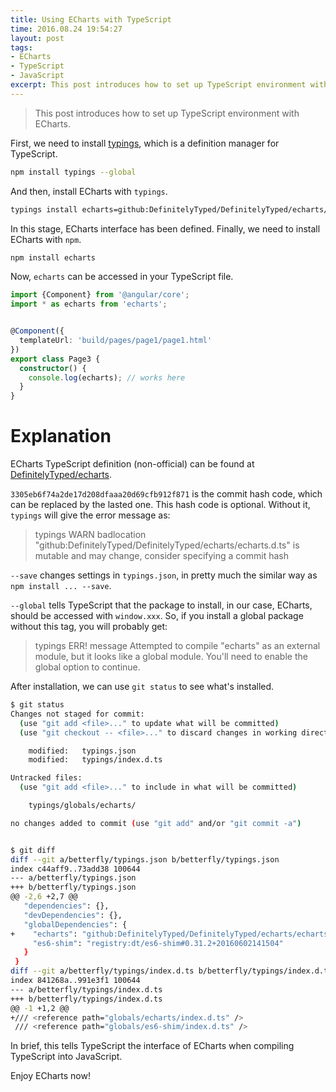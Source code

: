 ```yaml
---
title: Using ECharts with TypeScript
time: 2016.08.24 19:54:27
layout: post
tags:
- ECharts
- TypeScript
- JavaScript
excerpt: This post introduces how to set up TypeScript environment with ECharts.
---
```


> This post introduces how to set up TypeScript environment with ECharts.

First, we need to install [typings](https://github.com/typings/typings), which is a definition manager for TypeScript.

~~~bash
npm install typings --global
~~~

And then, install ECharts with `typings`.

~~~bash
typings install echarts=github:DefinitelyTyped/DefinitelyTyped/echarts/echarts.d.ts#3305eb6f74a2de17d208dfaaa20d69cfb912f871 --save --global
~~~

In this stage, ECharts interface has been defined. Finally, we need to install ECharts with `npm`.

~~~bash
npm install echarts
~~~

Now, `echarts` can be accessed in your TypeScript file.

~~~ts
import {Component} from '@angular/core';
import * as echarts from 'echarts';


@Component({
  templateUrl: 'build/pages/page1/page1.html'
})
export class Page3 {
  constructor() {
    console.log(echarts); // works here
  }
}
~~~

# Explanation

ECharts TypeScript definition (non-official) can be found at [DefinitelyTyped/echarts](https://github.com/DefinitelyTyped/DefinitelyTyped/blob/master/echarts/echarts.d.ts).

`3305eb6f74a2de17d208dfaaa20d69cfb912f871` is the commit hash code, which can be replaced by the lasted one. This hash code is optional. Without it, `typings` will give the error message as:

> typings WARN badlocation "github:DefinitelyTyped/DefinitelyTyped/echarts/echarts.d.ts" is mutable and may change, consider specifying a commit hash

`--save` changes settings in `typings.json`, in pretty much the similar way as `npm install ... --save`.

`--global` tells TypeScript that the package to install, in our case, ECharts, should be accessed with `window.xxx`. So, if you install a global package without this tag, you will probably get:

> typings ERR! message Attempted to compile "echarts" as an external module, but it looks like a global module. You'll need to enable the global option to continue.

After installation, we can use `git status` to see what's installed.

~~~bash
$ git status
Changes not staged for commit:
  (use "git add <file>..." to update what will be committed)
  (use "git checkout -- <file>..." to discard changes in working directory)

    modified:   typings.json
    modified:   typings/index.d.ts

Untracked files:
  (use "git add <file>..." to include in what will be committed)

    typings/globals/echarts/

no changes added to commit (use "git add" and/or "git commit -a")


$ git diff
diff --git a/betterfly/typings.json b/betterfly/typings.json
index c44aff9..73add38 100644
--- a/betterfly/typings.json
+++ b/betterfly/typings.json
@@ -2,6 +2,7 @@
   "dependencies": {},
   "devDependencies": {},
   "globalDependencies": {
+    "echarts": "github:DefinitelyTyped/DefinitelyTyped/echarts/echarts.d.ts#3305eb6f74a2de17d208dfaaa20d69cfb912f871",
     "es6-shim": "registry:dt/es6-shim#0.31.2+20160602141504"
   }
 }
diff --git a/betterfly/typings/index.d.ts b/betterfly/typings/index.d.ts
index 841268a..991e3f1 100644
--- a/betterfly/typings/index.d.ts
+++ b/betterfly/typings/index.d.ts
@@ -1 +1,2 @@
+/// <reference path="globals/echarts/index.d.ts" />
 /// <reference path="globals/es6-shim/index.d.ts" />
~~~

In brief, this tells TypeScript the interface of ECharts when compiling TypeScript into JavaScript.

Enjoy ECharts now!
